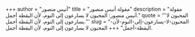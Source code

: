 +++
author = "أنيس منصور"
title = "مقولة أنيس منصور"
description = "مقولة أنيس منصور: المحبون لا يسارعون إلى النوم، لأن اليقظة أجمل."
quote = '''المحبون لا يسارعون إلى النوم، لأن اليقظة أجمل.''' 
slug = "المحبون-لا-يسارعون-إلى-النوم-لأن-اليقظة-أجمل"
+++
المحبون لا يسارعون إلى النوم، لأن اليقظة أجمل.
